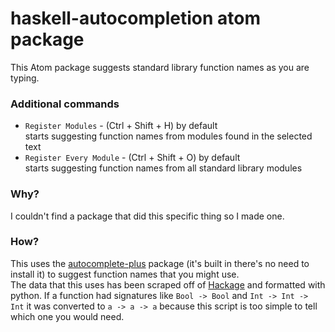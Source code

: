 # haskell-autocompletion atom package

This Atom package suggests standard library function names as you are typing.
### Additional commands  
* `Register Modules` - (Ctrl + Shift + H) by default  
starts suggesting function names from modules found in the selected text
* `Register Every Module` -  (Ctrl + Shift + O) by default  
starts suggesting function names from all standard library modules
### Why?
I couldn't find a package that did this specific thing so I made one.
### How?
This uses the [autocomplete-plus](https://atom.io/packages/autocomplete-plus) package (it's built in there's no need to install it) to suggest function names that you might use.  
The data that this uses has been scraped off of [Hackage](https://hackage.haskell.org/package/base-4.15.0.0) and formatted with python. If a function had signatures like `Bool -> Bool` and `Int -> Int -> Int` it was converted to `a -> a -> a` because this script is too simple to tell which one you would need. 
